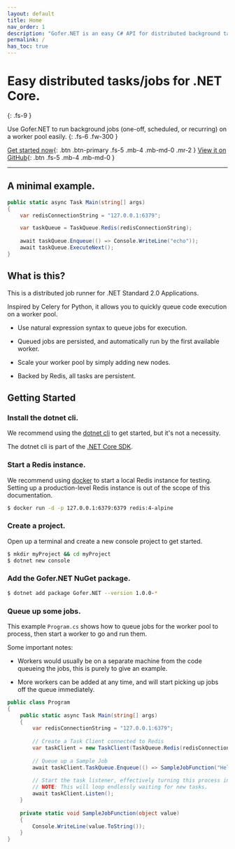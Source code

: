 ```yaml
---
layout: default
title: Home
nav_order: 1
description: "Gofer.NET is an easy C# API for distributed background tasks/jobs for .NET Core."
permalink: /
has_toc: true
---
```


# Easy distributed tasks/jobs for .NET Core.
{: .fs-9 }

Use Gofer.NET to run background jobs (one-off, scheduled, or recurring) on a worker pool easily.
{: .fs-6 .fw-300 }

[Get started now](#getting-started){: .btn .btn-primary .fs-5 .mb-4 .mb-md-0 .mr-2 } [View it on GitHub](https://github.com/brthor/Gofer.NET){: .btn .fs-5 .mb-4 .mb-md-0 }

---

## A minimal example.

```c#
public static async Task Main(string[] args)
{
    var redisConnectionString = "127.0.0.1:6379";

    var taskQueue = TaskQueue.Redis(redisConnectionString);
    
    await taskQueue.Enqueue(() => Console.WriteLine("echo"));
    await taskQueue.ExecuteNext();
}
```

## What is this?

This is a distributed job runner for .NET Standard 2.0 Applications.

Inspired by Celery for Python, it allows you to quickly queue code execution on a worker pool.

- Use natural expression syntax to queue jobs for execution.

- Queued jobs are persisted, and automatically run by the first available worker.

- Scale your worker pool by simply adding new nodes.

- Backed by Redis, all tasks are persistent.

## Getting Started

### Install the dotnet cli.

We recommend using the [dotnet cli](https://dotnet.microsoft.com/download) to get started, but it's not a necessity. 

The dotnet cli is part of the [.NET Core SDK](https://dotnet.microsoft.com/download).

### Start a Redis instance.

We recommend using [docker](https://docs.docker.com/install/) to start a local Redis instance for testing. Setting up a production-level Redis instance is out of the scope of this documentation.

```bash
$ docker run -d -p 127.0.0.1:6379:6379 redis:4-alpine
```

### Create a project.

Open up a terminal and create a new console project to get started.

```bash
$ mkdir myProject && cd myProject
$ dotnet new console
```

### Add the Gofer.NET NuGet package.

```bash
$ dotnet add package Gofer.NET --version 1.0.0-*
```

### Queue up some jobs.

This example `Program.cs` shows how to queue jobs for the worker pool to process, then start a worker to go and run them. 

Some important notes:
 - Workers would usually be on a separate machine from the code queueing the jobs, this is purely to give an example.

 - More workers can be added at any time, and will start picking up jobs off the queue immediately.

```c#
public class Program
{
    public static async Task Main(string[] args)
    {
        var redisConnectionString = "127.0.0.1:6379";
        
        // Create a Task Client connected to Redis
        var taskClient = new TaskClient(TaskQueue.Redis(redisConnectionString));
        
        // Queue up a Sample Job
        await taskClient.TaskQueue.Enqueue(() => SampleJobFunction("Hello World!"));
        
        // Start the task listener, effectively turning this process into a worker.
        // NOTE: This will loop endlessly waiting for new tasks.
        await taskClient.Listen();
    }
    
    private static void SampleJobFunction(object value)
    {
        Console.WriteLine(value.ToString());
    }
}
```
